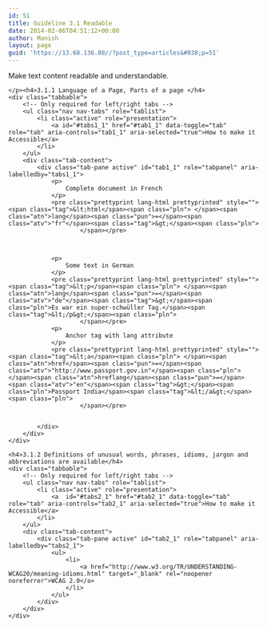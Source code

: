 ```yaml
---
id: 51
title: Guideline 3.1 Readable
date: 2014-02-06T04:51:12+00:00
author: Manish
layout: page
guid: 'https://13.68.136.88//?post_type=articles&#038;p=51'
---
```

<div id="main_content" class="span9">
	<p class="lead">
		Make text content readable and understandable.
	</p><p>

	</p><h4>3.1.1 Language of a Page, Parts of a page </h4>
	<div class="tabbable">
		<!-- Only required for left/right tabs -->
		<ul class="nav nav-tabs" role="tablist">
			<li class="active" role="presentation">
				<a id="#tabs1_1" href="#tab1_1" data-toggle="tab" role="tab" aria-controls="tab1_1" aria-selected="true">How to make it Accessible</a>
			</li>
		</ul>
		<div class="tab-content">
			<div class="tab-pane active" id="tab1_1" role="tabpanel" aria-labelledby="tabs1_1">
				<p>
					Complete document in French
				</p>
				<pre class="prettyprint lang-html prettyprinted" style=""><span class="tag">&lt;html</span><span class="pln"> </span><span class="atn">lang</span><span class="pun">=</span><span class="atv">"fr"</span><span class="tag">&gt;</span><span class="pln">
						</span></pre>				

	

				<p>
					Some text in German
				</p>
				<pre class="prettyprint lang-html prettyprinted" style=""><span class="tag">&lt;p</span><span class="pln"> </span><span class="atn">lang</span><span class="pun">=</span><span class="atv">"de"</span><span class="tag">&gt;</span><span class="pln">Es war ein super-schwüller Tag.</span><span class="tag">&lt;/p&gt;</span><span class="pln">
						</span></pre>
				<p>
					Anchor tag with lang attribute
				</p>
				<pre class="prettyprint lang-html prettyprinted" style=""><span class="tag">&lt;a</span><span class="pln"> </span><span class="atn">href</span><span class="pun">=</span><span class="atv">"http://www.passport.gov.in"</span><span class="pln"> </span><span class="atn">hreflang</span><span class="pun">=</span><span class="atv">"en"</span><span class="tag">&gt;</span><span class="pln">Passport India</span><span class="tag">&lt;/a&gt;</span><span class="pln"> 
						</span></pre>				
						

			</div>
		</div>
	</div>

	<h4>3.1.2 Definitions of unusual words, phrases, idioms, jargon and abbreviations are available</h4>
	<div class="tabbable">
		<!-- Only required for left/right tabs -->
		<ul class="nav nav-tabs" role="tablist">
			<li class="active" role="presentation">
				<a  id="#tabs2_1" href="#tab2_1" data-toggle="tab" role="tab" aria-controls="tab2_1" aria-selected="true">How to make it Accessible</a>
			</li>
		</ul>
		<div class="tab-content">
			<div class="tab-pane active" id="tab2_1" role="tabpanel" aria-labelledby="tabs2_1">
				<ul>
					<li>
						<a href="http://www.w3.org/TR/UNDERSTANDING-WCAG20/meaning-idioms.html" target="_blank" rel="noopener noreferrer">WCAG 2.0</a>
					</li>
				</ul>
			</div>
		</div>
	</div>

</div>